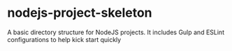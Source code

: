 # nodejs-project-skeleton
 A basic directory structure for NodeJS projects. It includes Gulp and ESLint configurations to help kick start quickly
